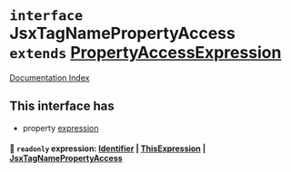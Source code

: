 # `interface` JsxTagNamePropertyAccess `extends` [PropertyAccessExpression](../private.interface.PropertyAccessExpression/README.md)

[Documentation Index](../README.md)

## This interface has

- property [expression](#-readonly-expression-identifier--thisexpression--jsxtagnamepropertyaccess)


#### 📄 `readonly` expression: [Identifier](../private.interface.Identifier/README.md) | [ThisExpression](../private.interface.ThisExpression/README.md) | [JsxTagNamePropertyAccess](../private.interface.JsxTagNamePropertyAccess/README.md)



